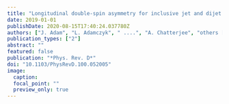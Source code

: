 ```yaml
---
title: "Longitudinal double-spin asymmetry for inclusive jet and dijet production in pp collisions at $sqrts = 510$  GeV"
date: 2019-01-01
publishDate: 2020-08-15T17:40:24.037780Z
authors: ["J. Adam", "L. Adamczyk", " ....", "A. Chatterjee", "others [STAR Collaboration]"]
publication_types: ["2"]
abstract: ""
featured: false
publication: "*Phys. Rev. D*"
doi: "10.1103/PhysRevD.100.052005"
image:
  caption: 
  focal_point: ""
  preview_only: true
---
```


